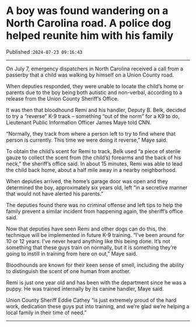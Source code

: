 # A boy was found wandering on a North Carolina road. A police dog helped reunite him with his family

Published :`2024-07-23 09:16:43`

---

On July 7, emergency dispatchers in North Carolina received a call from a passerby that a child was walking by himself on a Union County road.

When deputies responded, they were unable to locate the child’s home or parents due to the boy being both autistic and non-verbal, according to a release from the Union County Sheriff’s Office.

It was then that bloodhound Remi and his handler, Deputy B. Belk, decided to try a “reverse” K-9 track – something “out of the norm” for a K9 to do, Lieutenant Public Information Officer James Maye told CNN.

“Normally, they track from where a person left to try to find where that person is currently. This time we were doing it reverse,” Maye said.

To obtain the child’s scent for Remi to track, Belk used “a piece of sterile gauze to collect the scent from (the child’s) forearms and the back of his neck,” the sheriff’s office said. In about 15 minutes, Remi was able to lead the child back home, about a half mile away in a nearby neighborhood.

When deputies arrived, the home’s garage door was open and they determined the boy, approximately six years old, left “in a secretive manner that would not have alerted his parents.”

The deputies found there was no criminal offense and left tips to help the family prevent a similar incident from happening again, the sheriff’s office said.

Now that deputies have seen Remi and other dogs can do this, the technique will be implemented in future K-9 training. “I’ve been around for 10 or 12 years. I’ve never heard anything like this being done. It’s not something that these guys train on normally, but it is something they’re going to instill in training from here on out,” Maye said.

Bloodhounds are known for their keen sense of smell, including the ability to distinguish the scent of one human from another.

Remi is just one year old and has been with the department since he was a puppy. He was trained internally by its canine handler, Maye said.

Union County Sheriff Eddie Cathey “is just extremely proud of the hard work, dedication these guys put into training, and we’re glad we’re helping a local family in their time of need.”

---

